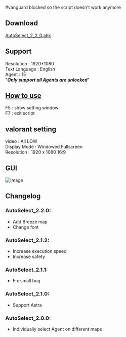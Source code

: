 #vanguard blocked so the script doesn't work anymore

## Download
[AutoSelect_2_2_0.ahk](https://github.com/worse-666/VALORANT_AHK_AutoSelect/releases/download/AutoSelect/AutoSelect_2_2_0.ahk)

## Support <br>
Resolution : 1920*1080 <br>
Text Language : English <br>
Agent : 15 <br>
"_**Only support all Agents are unlocked**_" <br>

## [How to use](https://www.youtube.com/watch?v=okPJGBwlrsk&t=1s)  <br>
F5 : show setting window <br>
F7 : exit script <br>

## valorant setting <br>
video : All LOW <br>
Display Mode : Windowed Fullscreen <br>
Resolution : 1920 x 1080 16:9 <br>

## GUI <br>
![image](https://github.com/worse-666/images/blob/main/AutoSelect_2_2_0%20GUI.png) <br>

## Changelog <br>
### AutoSelect_2.2.0: <br>
* Add Breeze map <br>
* Change font <br>
### AutoSelect_2.1.2: <br>
* Increase execution speed <br>
* Increase safety <br>
### AutoSelect_2.1.1: <br>
* Fix small bug <br>
### AutoSelect_2.1.0: <br>
* Support Astra <br>
### AutoSelect_2.0.0: <br>
* Individually select Agent on different maps <br>
